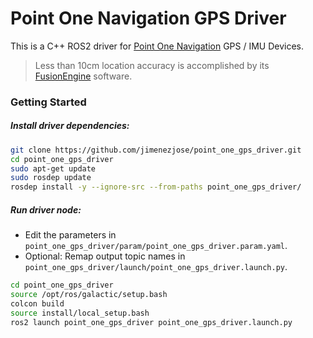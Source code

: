 # Point One Navigation GPS Driver

This is a C++ ROS2 driver for [Point One Navigation](https://pointonenav.com) GPS / IMU Devices. 

> Less than 10cm location accuracy is accomplished by its [FusionEngine](https://pointonenav.com/fusionengine) software.

### Getting Started

##### Install driver dependencies:
```bash
git clone https://github.com/jimenezjose/point_one_gps_driver.git
cd point_one_gps_driver
sudo apt-get update
sudo rosdep update
rosdep install -y --ignore-src --from-paths point_one_gps_driver/
```

##### Run driver node:

* Edit the parameters in `point_one_gps_driver/param/point_one_gps_driver.param.yaml`.
* Optional: Remap output topic names in `point_one_gps_driver/launch/point_one_gps_driver.launch.py`.

```bash
cd point_one_gps_driver
source /opt/ros/galactic/setup.bash
colcon build
source install/local_setup.bash
ros2 launch point_one_gps_driver point_one_gps_driver.launch.py
```
